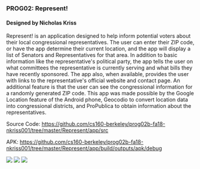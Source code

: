 ### PROG02: Represent!
#### Designed by Nicholas Kriss
Represent! is an application designed to help inform potential voters about their local congressional representatives. The user can enter their ZIP code, or have the app determine their current location, and the app will display a list of Senators and Representatives for that area. In addition to basic information like the representative's political party, the app tells the user on what committees the representative is currently serving and what bills they have recently sponsored. The app also, when available, provides the user with links to the representative's official website and contact page. An additional feature is that the user can see the congressional information for a randomly generated ZIP code. This app was made possible by the Google Location feature of the Android phone, Geocodio to convert location data into congressional districts, and ProPublica to obtain information about the representatives.

Source Code: https://github.com/cs160-berkeley/prog02b-fa18-nkriss001/tree/master/Represent/app/src

APK: https://github.com/cs160-berkeley/prog02b-fa18-nkriss001/tree/master/Represent/app/build/outputs/apk/debug

![](https://github.com/cs160-berkeley/prog02b-fa18-nkriss001/blob/master/Images/MainPage.png)
![](https://github.com/cs160-berkeley/prog02b-fa18-nkriss001/blob/master/Images/Results.png)
![](https://github.com/cs160-berkeley/prog02b-fa18-nkriss001/blob/master/Images/MoreInfo.png)
